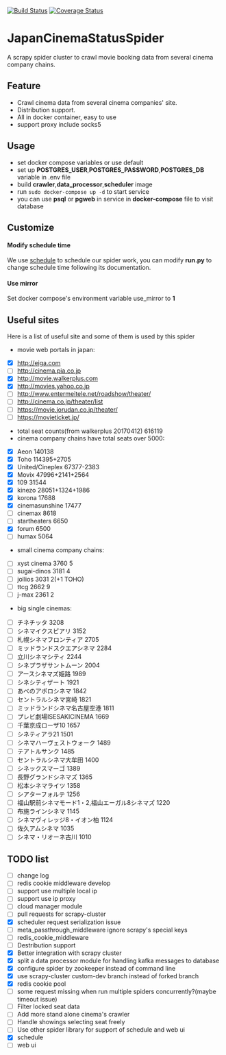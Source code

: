 [![Build Status](https://travis-ci.org/gas1121/JapanCinemaStatusSpider.svg?branch=dev)](https://travis-ci.org/gas1121/JapanCinemaStatusSpider) [![Coverage Status](https://coveralls.io/repos/github/gas1121/JapanCinemaStatusSpider/badge.svg?branch=dev)](https://coveralls.io/github/gas1121/JapanCinemaStatusSpider?branch=dev)

# JapanCinemaStatusSpider
A scrapy spider cluster to crawl movie booking data from several cinema company chains.

## Feature
- Crawl cinema data from several cinema companies' site.
- Distribution support.
- All in docker container, easy to use
- support proxy include socks5


## Usage
- set docker compose variables or use default
- set up **POSTGRES_USER**,**POSTGRES_PASSWORD**,**POSTGRES_DB** variable in .env file
- build **crawler**,**data_processor**,**scheduler** image
- run `sudo docker-compose up -d` to start service
- you can use **psql** or **pgweb** in service in **docker-compose** file to visit database

## Customize
#### Modify schedule time
We use [schedule](http://schedule.readthedocs.io/en/latest/]) to schedule our spider work, you can modify **run.py** to change schedule time following its documentation.
#### Use mirror
Set docker compose's environment variable use_mirror to **1**

## Useful sites
Here is a list of useful site and some of them is used by this spider
- movie web portals in japan:
 - [x] http://eiga.com
 - [ ] http://cinema.pia.co.jp
 - [x] http://movie.walkerplus.com
 - [x] http://movies.yahoo.co.jp
 - [ ] http://www.entermeitele.net/roadshow/theater/
 - [ ] http://cinema.co.jp/theater/list
 - [ ] https://movie.jorudan.co.jp/theater/
 - [ ] https://movieticket.jp/
- total seat counts(from walkerplus 20170412) 616119
- cinema company chains have total seats over 5000:
 - [x] Aeon 140138
 - [x] Toho 114395+2705
 - [x] United/Cineplex 67377-2383
 - [x] Movix 47996+2141+2564
 - [x] 109 31544
 - [x] kinezo 28051+1324+1986
 - [x] korona 17688
 - [x] cinemasunshine 17477
 - [ ] cinemax 8618
 - [ ] startheaters 6650
 - [x] forum 6500
 - [ ] humax 5064
- small cinema company chains:
 - [ ] xyst cinema 3760 5
 - [ ] sugai-dinos 3181 4
 - [ ] jollios 3031 2(+1 TOHO)
 - [ ] ttcg 2662 9
 - [ ] j-max 2361 2
- big single cinemas:
 - [ ] チネチッタ 3208
 - [ ] シネマイクスピアリ 3152
 - [ ] 札幌シネマフロンティア 2705
 - [ ] ミッドランドスクエアシネマ 2284
 - [ ] 立川シネマシティ 2244
 - [ ] シネプラザサントムーン 2004
 - [ ] アースシネマズ姫路 1989
 - [ ] シネシティザート 1921
 - [ ] あべのアポロシネマ 1842
 - [ ] セントラルシネマ宮崎 1821
 - [ ] ミッドランドシネマ名古屋空港 1811
 - [ ] プレビ劇場ISESAKICINEMA 1669
 - [ ] 千葉京成ローザ10 1657
 - [ ] シネティアラ21 1501
 - [ ] シネマハーヴェストウォーク 1489
 - [ ] テアトルサンク 1485
 - [ ] セントラルシネマ大牟田 1400
 - [ ] シネックスマーゴ 1389
 - [ ] 長野グランドシネマズ 1365
 - [ ] 松本シネマライツ 1358
 - [ ] シアターフォルテ 1256
 - [ ] 福山駅前シネマモード1・2,福山エーガル8シネマズ 1220
 - [ ] 布施ラインシネマ 1145
 - [ ] シネマヴィレッジ8・イオン柏 1124
 - [ ] 佐久アムシネマ 1035
 - [ ] シネマ・リオーネ古川 1010

## TODO list
- [ ] change log
- [ ] redis cookie middleware develop
- [ ] support use multiple local ip
- [ ] support use ip proxy
- [ ] cloud manager module
- [ ] pull requests for scrapy-cluster
 - [x] scheduler request serialization issue
 - [ ] meta_passthrough_middleware ignore scrapy's special keys
 - [ ] redis_cookie_middleware
- [ ] Destribution support
 - [x] Better integration with scrapy cluster
 - [x] split a data processor module for handling kafka messages to database
 - [x] configure spider by zookeeper instead of command line
 - [x] use scrapy-cluster custom-dev branch instead of forked branch
 - [x] redis cookie pool
 - [ ] some request missing when run multiple spiders concurrently?(maybe timeout issue)
- [ ] Filter locked seat data
- [ ] Add more stand alone cinema's crawler
- [ ] Handle showings selecting seat freely
- [ ] Use other spider library for support of schedule and web ui
 - [x] schedule
 - [ ] web ui